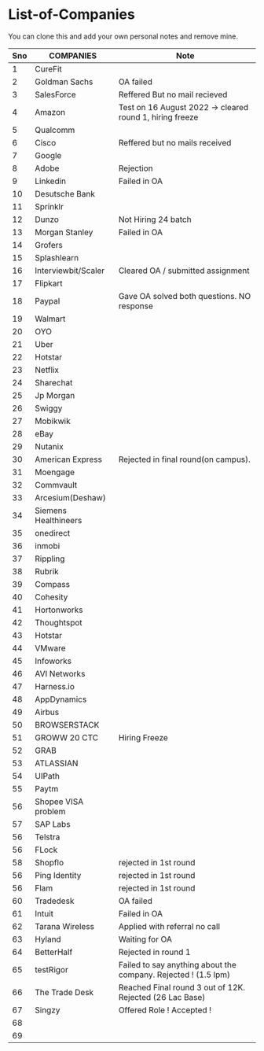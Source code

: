 # List-of-Companies

You can clone this and add your own personal notes and remove mine.

| Sno | COMPANIES            | Note                                                               |
| --- | -------------------- | ------------------------------------------------------------------ |
| 1   | CureFit              |                                                                    |
| 2   | Goldman Sachs        |     OA failed                                                      |
| 3   | SalesForce           |   Reffered But no mail recieved                                    |
| 4   | Amazon               |    Test on 16 August 2022  -> cleared round 1, hiring freeze       |
| 5   | Qualcomm             |                                                                    |
| 6   | Cisco                |  Reffered but no mails received                                    |
| 7   | Google               |                                                                    |
| 8   | Adobe                |   Rejection                                                        |
| 9   | Linkedin             |   Failed in OA                                                     |
| 10  | Desutsche Bank       |                                                                    |
| 11  | Sprinklr             |                                                                    |
| 12  | Dunzo                |     Not Hiring 24 batch                                            |
| 13  | Morgan Stanley       |     Failed in OA                                                   |
| 14  | Grofers              |                                                                    |
| 15  | Splashlearn          |                                                                    |
| 16  | Interviewbit/Scaler  |        Cleared OA / submitted assignment                           |
| 17  | Flipkart             |                                                                    |
| 18  | Paypal               |   Gave OA solved both questions. NO response                       |
| 19  | Walmart              |                                                                    |
| 20  | OYO                  |                                                                    |
| 21  | Uber                 |                                                                    |
| 22  | Hotstar              |                                                                    |
| 23  | Netflix              |                                                                    |
| 24  | Sharechat            |                                                                    |
| 25  | Jp Morgan            |                                                                    |
| 26  | Swiggy               |                                                                    |
| 27  | Mobikwik             |                                                                    |
| 28  | eBay                 |                                                                    |
| 29  | Nutanix              |                                                                    |
| 30  | American Express     |      Rejected in final round(on campus).                           |
| 31  | Moengage             |                                                                    |
| 32  | Commvault            |                                                                    |
| 33  | Arcesium(Deshaw)     |                                                                    |
| 34  | Siemens Healthineers |                                                                    |
| 35  | onedirect            |                                                                    |
| 36  | inmobi               |                                                                    |
| 37  | Rippling             |                                                                    |
| 38  | Rubrik               |                                                                    |
| 39  | Compass              |                                                                    |
| 40  | Cohesity             |                                                                    |
| 41  | Hortonworks          |                                                                    |
| 42  | Thoughtspot          |                                                                    |
| 43  | Hotstar              |                                                                    |
| 44  | VMware               |                                                                    |
| 45  | Infoworks            |                                                                    |
| 46  | AVI Networks         |                                                                    |
| 47  | Harness.io           |                                                                    |
| 48  | AppDynamics          |                                                                    |
| 49  | Airbus               |                                                                    |
| 50  | BROWSERSTACK         |                                                                    |
| 51  | GROWW 20 CTC         |  Hiring Freeze                                                     |
| 52  | GRAB                 |                                                                    |
| 53  | ATLASSIAN            |                                                                    |
| 54  | UIPath               |                                                                    |
| 55  | Paytm                |                                                                    |
| 56  | Shopee VISA problem  |                                                                    |
| 57  | SAP Labs             |                                                                    |
| 56  | Telstra              |                                                                    |
| 56  | FLock                |                                                                    |
| 58  | Shopflo              |            rejected in 1st round                                   |
| 56  | Ping Identity        |          rejected in 1st round                                     |
| 56  | Flam                 |                rejected in 1st round                               |
| 60  | Tradedesk            |                 OA failed                                          |
| 61  | Intuit               |               Failed in OA                                         |
| 62  | Tarana Wireless      |      Applied with referral no call                                 |
| 63  | Hyland               |            Waiting for OA                                          |
| 64  | BetterHalf           |           Rejected in round 1                                      |
| 65  | testRigor            |   Failed to say anything about the company.  Rejected ! (1.5 lpm)  |
| 66  | The Trade Desk       |   Reached Final round 3 out of 12K. Rejected (26 Lac Base)         |
| 67  | Singzy               |   Offered Role !  Accepted !                                       |
| 68  |                      |                                                                    |
| 69  |                      |                                                                    |









